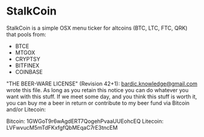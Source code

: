 StalkCoin
=========

StalkCoin is a simple OSX menu ticker for altcoins (BTC, LTC, FTC, QRK) that pools from:

- BTCE
- MTGOX
- CRYPTSY
- BITFINEX
- COINBASE


 "THE BEER-WARE LICENSE" (Revision 42+1):
 <bardic.knowledge@gmail.com> wrote this file. As long as you retain this notice you
 can do whatever you want with this stuff. If we meet some day, and you think
 this stuff is worth it, you can buy me a beer in return or contribute to my beer fund
 via Bitcoin and/or Litecoin:

 Bitcoin: 1GWGoT9r6wAgdERT7QogehPvaaUUEohcEQ
 Litecoin: LVFwvucM5mTdFKxfgfQbMEqaC7rE3tncEM

